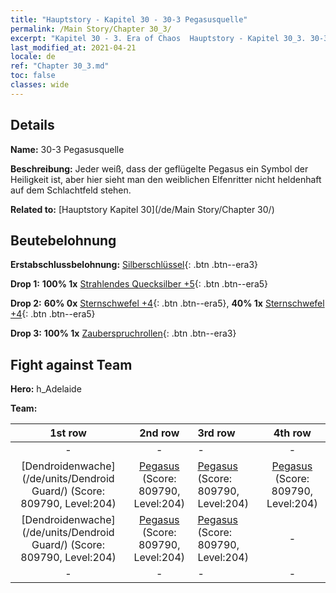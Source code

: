 ```yaml
---
title: "Hauptstory - Kapitel 30 - 30-3 Pegasusquelle"
permalink: /Main Story/Chapter 30_3/
excerpt: "Kapitel 30 - 3. Era of Chaos  Hauptstory - Kapitel 30_3. 30-3 Pegasusquelle"
last_modified_at: 2021-04-21
locale: de
ref: "Chapter 30_3.md"
toc: false
classes: wide
---
```


## Details

 **Name:** 30-3 Pegasusquelle

 **Beschreibung:** Jeder weiß, dass der geflügelte Pegasus ein Symbol der Heiligkeit ist, aber hier sieht man den weiblichen Elfenritter nicht heldenhaft auf dem Schlachtfeld stehen.

 **Related to:** [Hauptstory Kapitel 30](/de/Main Story/Chapter 30/)

## Beutebelohnung

 **Erstabschlussbelohnung:** [Silberschlüssel](/de/Items/con_693/){: .btn .btn--era3}

 **Drop 1:** **100% 1x** [Strahlendes Quecksilber +5](/de/Items/mat_98/){: .btn .btn--era5}

 **Drop 2:** **60% 0x** [Sternschwefel +4](/de/Items/mat_92/){: .btn .btn--era5}, **40% 1x** [Sternschwefel +4](/de/Items/mat_92/){: .btn .btn--era5}

 **Drop 3:** **100% 1x** [Zauberspruchrollen](/de/Items/con_694/){: .btn .btn--era3}


## Fight against Team
 **Hero:** h_Adelaide

 **Team:**


  | 1st row | 2nd row | 3rd row | 4th row |
  |:----:|:----:|:----|:----:|
  | - | - | - | - |
  | [Dendroidenwache](/de/units/Dendroid Guard/) (Score: 809790, Level:204)  | [Pegasus](/de/units/Pegasus/) (Score: 809790, Level:204)  | [Pegasus](/de/units/Pegasus/) (Score: 809790, Level:204)  | [Pegasus](/de/units/Pegasus/) (Score: 809790, Level:204)  |
  | [Dendroidenwache](/de/units/Dendroid Guard/) (Score: 809790, Level:204)  | [Pegasus](/de/units/Pegasus/) (Score: 809790, Level:204)  | [Pegasus](/de/units/Pegasus/) (Score: 809790, Level:204)  | - |
  | - | - | - | - |


